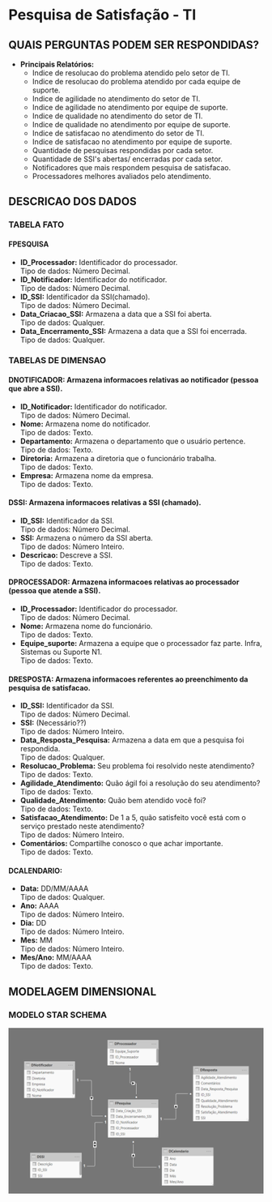 # Pesquisa de Satisfação - TI

## QUAIS PERGUNTAS PODEM SER RESPONDIDAS?

* **Principais Relatórios:**
    - Indice de resolucao do problema atendido pelo setor de TI.
    - Indice de resolucao do problema atendido por cada equipe de suporte.
    - Indice de agilidade no atendimento do setor de TI.
    - Indice de agilidade no atendimento por equipe de suporte.
    - Indice de qualidade no atendimento do setor de TI.
    - Indice de qualidade no atendimento por equipe de suporte.
    - Indice de satisfacao no atendimento do setor de TI.
    - Indice de satisfacao no atendimento por equipe de suporte.
    - Quantidade de pesquisas respondidas por cada setor.
    - Quantidade de SSI's abertas/ encerradas por cada setor.
    - Notificadores que mais respondem pesquisa de satisfacao.
    - Processadores melhores avaliados pelo atendimento.


## DESCRICAO DOS DADOS

### TABELA FATO

#### FPESQUISA
* **ID_Processador:** Identificador do processador.<br>
   Tipo de dados: Número Decimal.
* **ID_Notificador:** Identificador do notificador.<br>
   Tipo de dados: Número Decimal.
* **ID_SSI:** Identificador da SSI(chamado).<br>
   Tipo de dados: Número Decimal.
* **Data_Criacao_SSI:** Armazena a data que a SSI foi aberta.<br>
   Tipo de dados: Qualquer.
* **Data_Encerramento_SSI:** Armazena a data que a SSI foi encerrada.<br>
   Tipo de dados: Qualquer.

### TABELAS DE DIMENSAO

#### DNOTIFICADOR: Armazena informacoes relativas ao notificador (pessoa que abre a SSI).<br>
* **ID_Notificador:** Identificador do notificador.<br>
   Tipo de dados: Número Decimal.
* **Nome:** Armazena nome do notificador.<br>
   Tipo de dados: Texto.
* **Departamento:** Armazena o departamento que o usuário pertence.<br>
   Tipo de dados: Texto.
* **Diretoria:** Armazena a diretoria que o funcionário trabalha.<br>
   Tipo de dados: Texto.
* **Empresa:** Armazena nome da empresa.<br>
   Tipo de dados: Texto.

#### DSSI: Armazena informacoes relativas a SSI (chamado).<br>
* **ID_SSI:** Identificador da SSI.<br>
   Tipo de dados: Número Decimal.
* **SSI:** Armazena o número da SSI aberta. <br>
   Tipo de dados: Número Inteiro.
* **Descricao:** Descreve a SSI.<br>
   Tipo de dados: Texto.

#### DPROCESSADOR: Armazena informacoes relativas ao processador (pessoa que atende a SSI).<br>
* **ID_Processador:** Identificador do processador.<br>
   Tipo de dados: Número Decimal.
* **Nome:** Armazena nome do funcionário.<br>
   Tipo de dados: Texto.
* **Equipe_suporte:** Armazena a equipe que o processador faz parte. Infra, Sistemas ou Suporte N1.<br>
   Tipo de dados: Texto.

#### DRESPOSTA: Armazena informacoes referentes ao preenchimento da pesquisa de satisfacao.<br>
* **ID_SSI:** Identificador da SSI.<br>
   Tipo de dados: Número Decimal.
* **SSI:** (Necessário??)<br>
   Tipo de dados: Número Inteiro.
* **Data_Resposta_Pesquisa:** Armazena a data em que a pesquisa foi respondida.<br>
   Tipo de dados: Qualquer.
* **Resolucao_Problema:** Seu problema foi resolvido neste atendimento? <br>
   Tipo de dados: Texto.
* **Agilidade_Atendimento:** Quão ágil foi a resolução do seu atendimento?<br>
   Tipo de dados: Texto.
* **Qualidade_Atendimento:** Quão bem atendido você foi?<br>
   Tipo de dados: Texto.
* **Satisfacao_Atendimento:** De 1 a 5, quão satisfeito você está com o serviço prestado neste atendimento?<br>
   Tipo de dados: Número Inteiro.
* **Comentários:** Compartilhe conosco o que achar importante.<br>
   Tipo de dados: Texto.


#### DCALENDARIO:
* **Data:** DD/MM/AAAA<br>
   Tipo de dados: Qualquer.
* **Ano:** AAAA<br>
   Tipo de dados: Número Inteiro.
* **Dia:** DD<br>
   Tipo de dados: Número Inteiro.
* **Mes:** MM<br>
   Tipo de dados: Número Inteiro.
* **Mes/Ano:** MM/AAAA<br>
   Tipo de dados: Texto.


## MODELAGEM DIMENSIONAL

### MODELO STAR SCHEMA

![Alt text](https://github.com/danielasalomao/pesquisa/blob/v1/Star_Schema.png)

